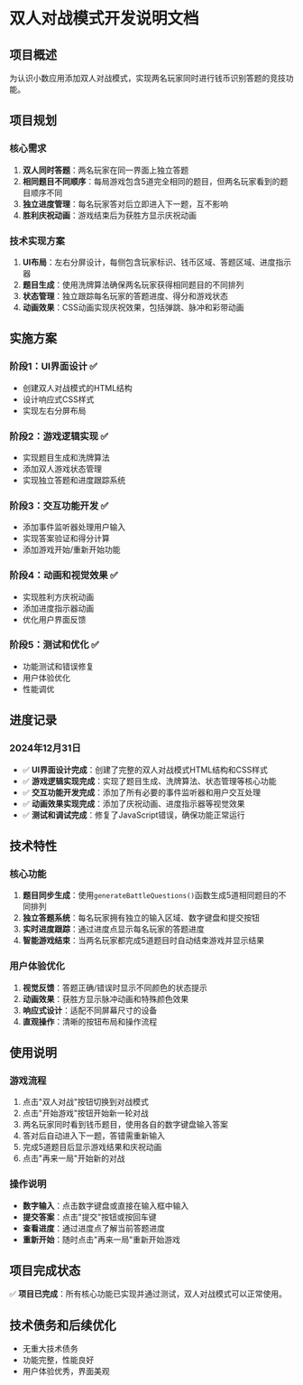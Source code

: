 # 双人对战模式开发说明文档

## 项目概述
为认识小数应用添加双人对战模式，实现两名玩家同时进行钱币识别答题的竞技功能。

## 项目规划

### 核心需求
1. **双人同时答题**：两名玩家在同一界面上独立答题
2. **相同题目不同顺序**：每局游戏包含5道完全相同的题目，但两名玩家看到的题目顺序不同
3. **独立进度管理**：每名玩家答对后立即进入下一题，互不影响
4. **胜利庆祝动画**：游戏结束后为获胜方显示庆祝动画

### 技术实现方案
1. **UI布局**：左右分屏设计，每侧包含玩家标识、钱币区域、答题区域、进度指示器
2. **题目生成**：使用洗牌算法确保两名玩家获得相同题目的不同排列
3. **状态管理**：独立跟踪每名玩家的答题进度、得分和游戏状态
4. **动画效果**：CSS动画实现庆祝效果，包括弹跳、脉冲和彩带动画

## 实施方案

### 阶段1：UI界面设计 ✅
- 创建双人对战模式的HTML结构
- 设计响应式CSS样式
- 实现左右分屏布局

### 阶段2：游戏逻辑实现 ✅
- 实现题目生成和洗牌算法
- 添加双人游戏状态管理
- 实现独立答题和进度跟踪系统

### 阶段3：交互功能开发 ✅
- 添加事件监听器处理用户输入
- 实现答案验证和得分计算
- 添加游戏开始/重新开始功能

### 阶段4：动画和视觉效果 ✅
- 实现胜利方庆祝动画
- 添加进度指示器动画
- 优化用户界面反馈

### 阶段5：测试和优化 ✅
- 功能测试和错误修复
- 用户体验优化
- 性能调优

## 进度记录

### 2024年12月31日
- ✅ **UI界面设计完成**：创建了完整的双人对战模式HTML结构和CSS样式
- ✅ **游戏逻辑实现完成**：实现了题目生成、洗牌算法、状态管理等核心功能
- ✅ **交互功能开发完成**：添加了所有必要的事件监听器和用户交互处理
- ✅ **动画效果实现完成**：添加了庆祝动画、进度指示器等视觉效果
- ✅ **测试和调试完成**：修复了JavaScript错误，确保功能正常运行

## 技术特性

### 核心功能
1. **题目同步生成**：使用`generateBattleQuestions()`函数生成5道相同题目的不同排列
2. **独立答题系统**：每名玩家拥有独立的输入区域、数字键盘和提交按钮
3. **实时进度跟踪**：通过进度点显示每名玩家的答题进度
4. **智能游戏结束**：当两名玩家都完成5道题目时自动结束游戏并显示结果

### 用户体验优化
1. **视觉反馈**：答题正确/错误时显示不同颜色的状态提示
2. **动画效果**：获胜方显示脉冲动画和特殊颜色效果
3. **响应式设计**：适配不同屏幕尺寸的设备
4. **直观操作**：清晰的按钮布局和操作流程

## 使用说明

### 游戏流程
1. 点击"双人对战"按钮切换到对战模式
2. 点击"开始游戏"按钮开始新一轮对战
3. 两名玩家同时看到钱币题目，使用各自的数字键盘输入答案
4. 答对后自动进入下一题，答错需重新输入
5. 完成5道题目后显示游戏结果和庆祝动画
6. 点击"再来一局"开始新的对战

### 操作说明
- **数字输入**：点击数字键盘或直接在输入框中输入
- **提交答案**：点击"提交"按钮或按回车键
- **查看进度**：通过进度点了解当前答题进度
- **重新开始**：随时点击"再来一局"重新开始游戏

## 项目完成状态
✅ **项目已完成**：所有核心功能已实现并通过测试，双人对战模式可以正常使用。

## 技术债务和后续优化
- 无重大技术债务
- 功能完整，性能良好
- 用户体验优秀，界面美观